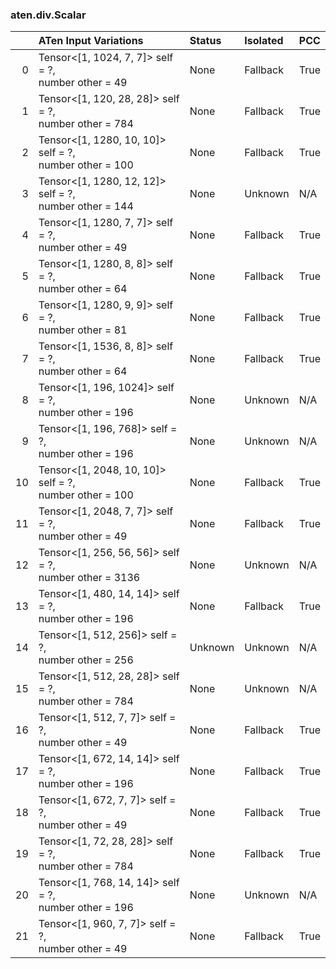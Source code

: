 ### aten.div.Scalar
|    | ATen Input Variations                                     | Status   | Isolated   | PCC   |
|---:|:----------------------------------------------------------|:---------|:-----------|:------|
|  0 | Tensor<[1, 1024, 7, 7]> self = ?,<br>number other = 49    | None     | Fallback   | True  |
|  1 | Tensor<[1, 120, 28, 28]> self = ?,<br>number other = 784  | None     | Fallback   | True  |
|  2 | Tensor<[1, 1280, 10, 10]> self = ?,<br>number other = 100 | None     | Fallback   | True  |
|  3 | Tensor<[1, 1280, 12, 12]> self = ?,<br>number other = 144 | None     | Unknown    | N/A   |
|  4 | Tensor<[1, 1280, 7, 7]> self = ?,<br>number other = 49    | None     | Fallback   | True  |
|  5 | Tensor<[1, 1280, 8, 8]> self = ?,<br>number other = 64    | None     | Fallback   | True  |
|  6 | Tensor<[1, 1280, 9, 9]> self = ?,<br>number other = 81    | None     | Fallback   | True  |
|  7 | Tensor<[1, 1536, 8, 8]> self = ?,<br>number other = 64    | None     | Fallback   | True  |
|  8 | Tensor<[1, 196, 1024]> self = ?,<br>number other = 196    | None     | Unknown    | N/A   |
|  9 | Tensor<[1, 196, 768]> self = ?,<br>number other = 196     | None     | Unknown    | N/A   |
| 10 | Tensor<[1, 2048, 10, 10]> self = ?,<br>number other = 100 | None     | Fallback   | True  |
| 11 | Tensor<[1, 2048, 7, 7]> self = ?,<br>number other = 49    | None     | Fallback   | True  |
| 12 | Tensor<[1, 256, 56, 56]> self = ?,<br>number other = 3136 | None     | Unknown    | N/A   |
| 13 | Tensor<[1, 480, 14, 14]> self = ?,<br>number other = 196  | None     | Fallback   | True  |
| 14 | Tensor<[1, 512, 256]> self = ?,<br>number other = 256     | Unknown  | Unknown    | N/A   |
| 15 | Tensor<[1, 512, 28, 28]> self = ?,<br>number other = 784  | None     | Unknown    | N/A   |
| 16 | Tensor<[1, 512, 7, 7]> self = ?,<br>number other = 49     | None     | Fallback   | True  |
| 17 | Tensor<[1, 672, 14, 14]> self = ?,<br>number other = 196  | None     | Fallback   | True  |
| 18 | Tensor<[1, 672, 7, 7]> self = ?,<br>number other = 49     | None     | Fallback   | True  |
| 19 | Tensor<[1, 72, 28, 28]> self = ?,<br>number other = 784   | None     | Fallback   | True  |
| 20 | Tensor<[1, 768, 14, 14]> self = ?,<br>number other = 196  | None     | Unknown    | N/A   |
| 21 | Tensor<[1, 960, 7, 7]> self = ?,<br>number other = 49     | None     | Fallback   | True  |


